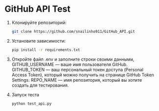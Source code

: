 # GitHub API Test




1. Клонируйте репозиторий:
   ```bash
   git clone https://github.com/snailinho911/GitHub_API.git
   
2. Установите зависимости:
   ```bash
   pip install -r requirements.txt

3. Откройте файл .env и заполните строки cвоими данными,
   GITHUB_USERNAME — ваше имя пользователя GitHub.
   GITHUB_TOKEN — ваш персональный токен доступа (Personal Access Token), 
   который можно получить на странице GitHub Token Settings. 
   REPO_NAME — имя репозитория, который вы хотите создать для тестирования.

4. Запуск теста
   ```bash
   python test_api.py

   
   
